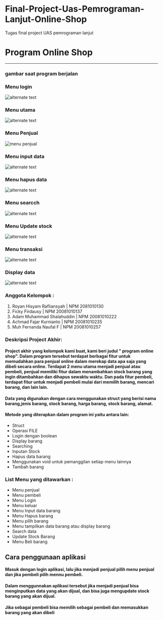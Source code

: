 # Final-Project-Uas-Pemrograman-Lanjut-Online-Shop
Tugas final project UAS pemrograman lanjut
# **Program Online Shop**
___

### gambar saat program berjalan
### Menu login
![alternate text](https://user-images.githubusercontent.com/96459251/147481089-304478f2-5257-48a5-a759-306f01739d9c.png)

### Menu utama
![alternate text](https://user-images.githubusercontent.com/96459251/147481103-abb4fcc8-2cd0-4ece-be5c-b429ea0ebab2.png)
### Menu Penjual
![menu penjual](https://user-images.githubusercontent.com/96459251/147481098-eb1d069c-98ec-4cd5-a2fb-653b0d6002a3.png)
### Menu input data
![alternate text](https://user-images.githubusercontent.com/96459251/147481092-9d16a483-9c6a-4c60-afac-18f14c39704f.png)
### Menu hapus data
![alternate text](https://user-images.githubusercontent.com/96459251/147481089-304478f2-5257-48a5-a759-306f01739d9c.png)
### Menu searcch
![alternate text](https://user-images.githubusercontent.com/96459251/147481101-6e14dba9-7f0d-483c-bae3-0bba7cf8e630.png)
### Menu Update stock
![alternate text](https://user-images.githubusercontent.com/96459251/147481108-f12c319f-3059-41e3-b8d5-132d3493fe90.png)
### Menu transaksi
![alternate text](https://user-images.githubusercontent.com/96459251/147481105-ab84ce2e-bd8a-4ee5-a4f3-c16fdbe19ee0.png)

### Display data
![alternate text](https://user-images.githubusercontent.com/96459251/147481081-5fd52756-736a-4658-8c31-376c9e597ecc.png)



### Anggota Kelompok : 
1. Royan Hisyam Rafliansyah | NPM 2081010130
2. Ficky Firdausy | NPM 20081010137
3. Adam Muhammad Shalahuddin | NPM 20081010222
4. Achmad Fajar Kurnianto | NPM 20081010235
5. Muh Fernanda Naufal F | NPM 20081010257


### Deskripsi Project Akhir:

#### Project akhir yang kelompok kami buat, kami beri judul " program online shop". Dalam program tersebut terdapat berbagai fitur untuk memudahkan para penjual online dalam merekap data apa saja yang dibeli secara online. Terdapat 2 menu utama menjadi penjual atau pembeli, penjual memiliki fitur dalam menambahkan stock barang yang ingin ditambahkan dan dihapus sewaktu waktu. Dan pada fitur pembeli, terdapat fitur untuk menjadi pembeli mulai dari memilih barang, mencari barang, dan lain lain.

#### Data yang digunakan dengan cara menggunakan struct yang berisi nama barang,jenis barang, stock barang, harga barang, stock barang, alamat. 

#### Metode yang diterapkan dalam program ini yaitu antara lain:
- Struct
- Operasi FILE
- Login dengan boolean
- Display barang
- Searching
- Inputan Stock 
- Hapus data barang
- Menggunakan void untuk pemanggilan setiap menu lainnya
- Tambah barang


### List Menu yang ditawarkan :
- Menu penjual
- Menu pembeli 
- Menu Login
- Menu keluar
- Menu Input data barang
- Menu Hapus barang
- Menu pilih barang
- Menu tampilkan data barang atau display barang
- Search data
- Update Stock Barang
- Menu Beli barang

## Cara penggunaan aplikasi

#### Masuk dengan login aplikasi, lalu jika menjadi penjual pilih menu penjual dan jika pembeli pilih mennu pembeli. 
#### Dalam menggunnakan aplikasi tersebut jika menjadi penjual bisa menginputkan data yang akan dijual, dan bisa juga mengupdate stock barang yang akan dijual. 
#### Jika sebagai pembeli bisa memilih sebagai pembeli dan memasukkan barang yang akan dibeli
